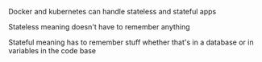 Docker and kubernetes can handle stateless and stateful apps  
  
  
Stateless meaning doesn't have to remember anything  
  
  
Stateful meaning has to remember stuff whether that's in a database or in variables in the code base